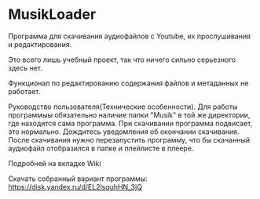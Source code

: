 # MusikLoader

Программа для скачивания аудиофайлов с Youtube, их прослушивания и редактирования.

Это всего лишь учебный проект, так что ничего сильно серьезного здесь нет.

Функционал по редактированию содержания файлов и метаданных не работает.

Руководство пользователя(Технические особенности).
  Для работы программыы обязательно наличие папки "Musik" в той же директории, где находится сама программа.
  При скачивании программа подвисает, это нормально. Дождитесь уведомления об окончании скачивания.
  После скачивания нужно перезапустить программу, что бы скачанный аудиофайл отобразился в папке и плейлисте в плеере.
  
  Подробней на вкладке Wiki

Скачать собранный вариант программы: https://disk.yandex.ru/d/EL2lsquhHN_3jQ
